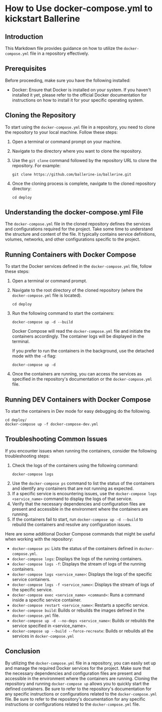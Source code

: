 # How to Use docker-compose.yml to kickstart Ballerine

## Introduction

This Markdown file provides guidance on how to utilize the `docker-compose.yml` file in a repository effectively.

## Prerequisites

Before proceeding, make sure you have the following installed:

- Docker: Ensure that Docker is installed on your system. If you haven't installed it yet, please refer to the official Docker documentation for instructions on how to install it for your specific operating system.

## Cloning the Repository

To start using the `docker-compose.yml` file in a repository, you need to clone the repository to your local machine. Follow these steps:

1. Open a terminal or command prompt on your machine.

2. Navigate to the directory where you want to clone the repository.

3. Use the `git clone` command followed by the repository URL to clone the repository. For example:

   ```shell
   git clone https://github.com/ballerine-io/ballerine.git
   ```

4. Once the cloning process is complete, navigate to the cloned repository directory:

   ```shell
   cd deploy
   ```

## Understanding the docker-compose.yml File

The `docker-compose.yml` file in the cloned repository defines the services and configurations required for the project. Take some time to understand the structure and content of the file. It typically contains service definitions, volumes, networks, and other configurations specific to the project.

## Running Containers with Docker Compose

To start the Docker services defined in the `docker-compose.yml` file, follow these steps:

1. Open a terminal or command prompt.

2. Navigate to the root directory of the cloned repository (where the `docker-compose.yml` file is located).

   ```shell
   cd deploy
   ```

3. Run the following command to start the containers:

   ```shell
   docker-compose up -d --build
   ```

   Docker Compose will read the `docker-compose.yml` file and initiate the containers accordingly. The container logs will be displayed in the terminal.

   If you prefer to run the containers in the background, use the detached mode with the `-d` flag:

   ```shell
   docker-compose up -d
   ```

4. Once the containers are running, you can access the services as specified in the repository's documentation or the `docker-compose.yml` file.

## Running DEV Containers with Docker Compose

To start the containers in Dev mode for easy debugging do the following.

   ```shell
   cd deploy/
   docker-compose up -f docker-compose-dev.yml
   ```

## Troubleshooting Common Issues

If you encounter issues when running the containers, consider the following troubleshooting steps:
1. Check the logs of the containers using the following command:
   ```shell
   docker-compose logs
   ```
2. Use the `docker-compose ps` command to list the status of the containers and identify any containers that are not running as expected.
3. If a specific service is encountering issues, use the `docker-compose logs <service_name>` command to display the logs of that service.
4. Verify that the necessary dependencies and configuration files are present and accessible in the environment where the containers are running.
5. If the containers fail to start, run `docker-compose up -d --build` to rebuild the containers and resolve any configuration issues.

Here are some additional Docker Compose commands that might be useful when working with the repository:

- `docker-compose ps`: Lists the status of the containers defined in `docker-compose.yml`.
- `docker-compose logs`: Displays the logs of the running containers.
- `docker-compose logs -f`: Displays the stream of logs of the running containers.
- `docker-compose logs <service_name>`: Displays the logs of the specific service containers.
- `docker-compose logs -f <service_name>`: Displays the stream of logs of the specific service.
- `docker-compose exec <service_name> <command>`: Runs a command inside a specific service container.
- `docker-compose restart <service_name>`: Restarts a specific service.
- `docker-compose build`: Builds or rebuilds the images defined in the `docker-compose.yml` file.
- `docker-compose up -d --no-deps <service_name>`: Builds or rebuilds the service specified in <service_name>.
- `docker-compose up --build --force-recreate`: Builds or rebuilds all the services in `docker-compose.yml`

## Conclusion

By utilizing the `docker-compose.yml` file in a repository, you can easily set up and manage the required Docker services for the project. Make sure that the necessary dependencies and configuration files are present and accessible in the environment where the containers are running. Cloning the repository and running `docker-compose up` allows you to quickly start the defined containers. Be sure to refer to the repository's documentation for any specific instructions or configurations related to the `docker-compose.yml` file. Be sure to refer to the repository's documentation for any specific instructions or configurations related to the `docker-compose.yml` file.
